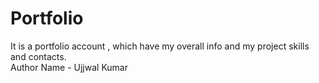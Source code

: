 # Portfolio
It is a portfolio account , which have my overall info and my project skills and contacts.
<br>
Author Name - Ujjwal Kumar
